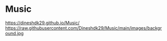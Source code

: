 # Music
https://dineshdk29.github.io/Music/
https://raw.githubusercontent.com/Dineshdk29/Music/main/images/background.jpg


